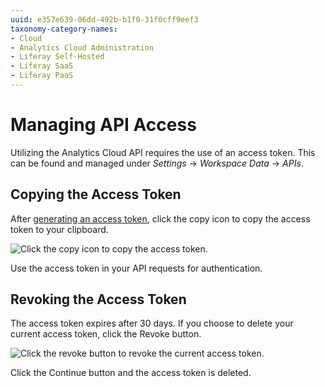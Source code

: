 ```yaml
---
uuid: e357e639-06dd-492b-b1f0-31f0cff9eef3
taxonomy-category-names:
- Cloud
- Analytics Cloud Administration
- Liferay Self-Hosted
- Liferay SaaS
- Liferay PaaS
---
```

# Managing API Access

Utilizing the Analytics Cloud API requires the use of an access token. This can be found and managed under *Settings* &rarr; *Workspace Data* &rarr; *APIs*.

## Copying the Access Token

After [generating an access token](../apis/authentication.md), click the copy icon to copy the access token to your clipboard.

![Click the copy icon to copy the access token.](./managing-api-access/images/01.png)

Use the access token in your API requests for authentication.

## Revoking the Access Token

The access token expires after 30 days. If you choose to delete your current access token, click the Revoke button.

![Click the revoke button to revoke the current access token.](./managing-api-access/images/02.png)

Click the Continue button and the access token is deleted.
